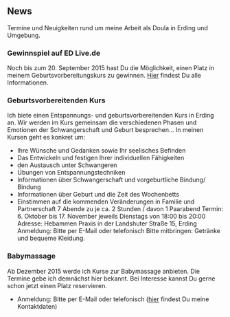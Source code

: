 ## News
Termine und Neuigkeiten rund um meine Arbeit als Doula in Erding und Umgebung.

### Gewinnspiel auf ED Live.de
Noch bis zum 20. September 2015 hast Du die Möglichkeit, einen Platz in meinem Geburtsvorbereitungskurs zu gewinnen. [Hier](https://www.ed-live.de/gewinnspiele?id=166 "Geburtsvorbereitungskurs gewinnen") findest Du alle Informationen.

### Geburtsvorbereitenden Kurs
Ich biete einen Entspannungs- und geburtsvorbereitenden Kurs in Erding an.
Wir werden im Kurs gemeinsam die verschiedenen Phasen und Emotionen der Schwangerschaft und Geburt besprechen... 
In meinen Kursen geht es konkret um:
- Ihre Wünsche und Gedanken sowie Ihr seelisches Befinden
- Das Entwickeln und festigen Ihrer individuellen Fähigkeiten
- den Austausch unter Schwangeren
- Übungen von Entspannungstechniken
- Informationen über Schwangerschaft und vorgeburtliche Bindung/ Bindung
- Informationen über Geburt und die Zeit des Wochenbetts
- Einstimmen auf die kommenden Veränderungen in Familie und Partnerschaft
7 Abende zu je ca. 2 Stunden / davon 1 Paarabend
Termin: 6. Oktober bis 17. November jeweils Dienstags von 18:00 bis 20:00
Adresse: Hebammen Praxis in der Landshuter Straße 15, Erding 
Anmeldung: Bitte per E-Mail oder telefonisch
Bitte mitbringen: Getränke und bequeme Kleidung.

### Babymassage
Ab Dezember 2015 werde ich Kurse zur Babymassage anbieten. Die Termine gebe ich demnächst hier bekannt. Bei Interesse kannst Du gerne schon jetzt einen Platz reservieren.

- Anmeldung: Bitte per E-Mail oder telefonisch ([hier](http://geburt-doula.de/contact/index.html) findest Du meine Kontaktdaten)
